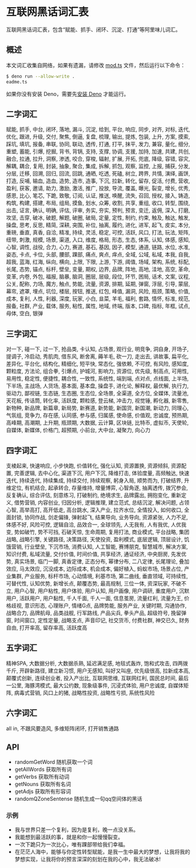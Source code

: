 # 互联网黑话词汇表

互联网黑话词汇表，包含“赋能、抓手、闭环、沉淀、打通”等阿里味儿词汇。

## 概述

本文词汇收集自网络，如果有遗漏，请修改 [mod.ts](./mod.ts) 文件，然后运行以下命令：

```bash
$ deno run --allow-write .
eadme.ts
```

如果你没有安装 Deno，需要先[安装 Deno](https://x.deno.js.cn) 才能运行。

## 二字词汇

赋能, 抓手, 中台, 闭环, 落地, 漏斗, 沉淀, 给到, 平台, 响应, 同步, 对齐, 对标, 迭代, 优化, 跟进, 升级, 交付, 聚焦, 倒逼, 复盘, 梳理, 输出, 提炼, 包装, 上升, 方案, 摸索, 踩坑, 填坑, 报备, 串联, 协同, 联动, 透传, 打通, 打平, 抹平, 发力, 兼容, 量化, 细分, 重塑, 蓄能, 引爆, 挖掘, 背书, 背锅, 支持, 支撑, 协调, 支援, 加持, 加速, 共建, 共创, 融合, 拉通, 拉升, 洞察, 渗透, 咬合, 穿梭, 辐射, 扩展, 开拓, 兜底, 降级, 容错, 容灾, 解耦, 耦合, 复用, 封装, 抽象, 聚合, 集成, 拆解, 抓包, 观察, 监控, 上报, 捕获, 分发, 分层, 迁移, 回溯, 回归, 回流, 回跳, 通晒, 吃透, 死磕, 树立, 跨界, 共情, 演绎, 画饼, 打造, 反哺, 输血, 造血, 造势, 造市, 造事, 下沉, 拉新, 转化, 留存, 促活, 付费, 营收, 盈利, 获客, 邀请, 助力, 激励, 激活, 推广, 投放, 导流, 覆盖, 曝光, 裂变, 增长, 优秀, 感恩, 比心, 笔芯, 下跪, 致敬, 订阅, 认证, 推送, 唤醒, 流失, 召回, 授权, 接入, 铸造, 构筑, 构建, 搭建, 布局, 组局, 摸鱼, 划水, 众筹, 收割, 共享, 重组, 收口, 转型, 围绕, 出击, 证言, 确认, 明确, 评估, 评审, 务实, 夯实, 预判, 预言, 变迁, 返佣, 深入, 打磨, 攻坚, 击穿, 破冰, 破题, 解题, 破圈, 破局, 定量, 定性, 制约, 约束, 触及, 触达, 触发, 操盘, 思考, 反思, 精简, 深耕, 突围, 补位, 抽离, 履约, 进化, 进军, 起飞, 皮实, 本分, 重磅, 垂直, 真香, 自洽, 精准, 持续, 灵活, 稳定, 可控, 活跃, 风口, 打法, 玩法, 矩阵, 纽带, 刺激, 规模, 场景, 渠道, 入口, 维度, 格局, 形态, 生态, 体系, 认知, 体感, 感知, 心智, 调性, 战役, 合力, 心力, 赛道, 基石, 基因, 因子, 模型, 通道, 链路, 水位, 水准, 姿态, 卡点, 卡位, 头部, 腰部, 踝部, 痛点, 爽点, 痒点, 全域, 公域, 私域, 本我, 自我, 超我, 蓝海, 红海, 纵向, 横向, 上限, 下限, 上游, 下游, 阈值, 场域, 架构, 系统, 标配, 长尾, 态势, 锚点, 标杆, 壁垒, 变量, 期权, 边界, 品牌, 阵地, 高地, 洼地, 高空, 革命, 变革, 内卷, 外包, 福报, 脑暴, 脑洞, 圈层, 层级, 段位, 环节, 困局, 话术, 文案, 议程, 公关, 配称, 力场, 魔方, 触点, 势能, 流量, 资源, 排期, 延期, 弹窗, 浮层, 引导, 蒙层, 幕帘, 遮罩, 埋点, 坑位, 楼层, 按钮, 推送, 红包, 峰值, 漏洞, 风险, 瓶颈, 策略, 价值, 成本, 复利, 人性, 利器, 深度, 玩家, 小白, 韭菜, 羊毛, 福利, 套路, 情怀, 标准, 规范, 报备, 社群, 产业, 载体, 服务, 粘性, 属性, 地域, 终端, 版本, 口碑, 指标, 年框, 试点, 母体, 空白, 银弹

## 三字词汇

对一下, 碰一下, 过一下, 抢品类, 卡认知, 占场景, 观行业, 明竞争, 洞自身, 开场子, 提调子, 冷启动, 秀肌肉, 借东风, 断舍离, 薅羊毛, 砍一刀, 走出去, 讲故事, 扁平化, 差异化, 平台化, 结构化, 精细化, 短平快, 常态化, 强依赖, 不可控, 有风险, 感知度, 颗粒度, 方法论, 组合拳, 引爆点, 护城河, 影响力, 资源位, 优先级, 制高点, 可用性, 易用性, 稳定性, 便捷性, 耦合性, 一致性, 系统性, 端到端, 点对点, 点线面, 上半场, 下半场, 主战场, 人货场, 基本面, 基本盘, 操盘手, 进化论, 解释权, 最优解, 执行力, 驱动力, 鄙视链, 生态链, 生态圈, 生态位, 全场景, 全渠道, 全方位, 全媒体, 流量池, 天花板, 传话筒, 转化率, 活跃度, 颗粒感, 登云梯, 冲击力, 视觉锤, 孵化器, 新零售, 新物种, 新品牌, 新篇章, 新局势, 新赛道, 新势能, 新国货, 新国潮, 新动力, 同理心, 气氛组, 竞争力, 存在感, 认同感, 参与感, 归属感, 使命感, 价值观, 忠诚度, 预热期, 高峰期, 高潮期, 上升期, 瓶颈期, 大数据, 云计算, 区块链, 比特币, 虚拟币, 天使轮, 自媒体, 新媒体, 价格门, 超预期, 小前台, 大中台, 凝聚力, 向心力

## 四字词汇

支棱起来, 快速响应, 小步快跑, 价值转化, 强化认知, 资源置换, 资源倾斜, 资源配置, 完善逻辑, 去中心化, 渠道下沉, 用户下沉, 降维打击, 体验度量, 高频触达, 快速迭代, 持续迭代, 持续集成, 持续交付, 持续观察, 躬身入局, 顺势而为, 打破结界, 升维定位, 有机结合, 起承转合, 存量维持, 增量博弈, 心智角逐, 抽离透传, 拨冗参会, 反复确认, 综合评估, 刻意练习, 打破制约, 绝境求生, 品牌露出, 拥抱变化, 重新定义, 借势营销, 内容创业, 归因分析, 逻辑推理, 建立范式, 总结沉淀, 解决问题, 占领心智, 高举高打, 高开低走, 高台跳水, 深入产业, 拉齐水位, 全情投入, 如何收口, 全面封锁, 协同作战, 剑走偏锋, 弹射起飞, 结果导向, 业务导向, 资源紧张, 人力不足, 体感不好, 风险可控, 逻辑自洽, 品效合一, 全球领先, 人无我有, 人有我优, 人优我变, 势如破竹, 势不可挡, 石破天惊, 生命周期, 复用打法, 商业模式, 平台战略, 集团战略, 战略引擎, 关键路径, 决策路径, 天使投资, 盈利模式, 底层逻辑, 顶层设计, 饥饿营销, 行业壁垒, 下沉市场, 消费认知, 人工智能, 赛博朋克, 智慧城市, 解决方案, 知识付费, 私域流量, 交付价值, 时间价值, 共享经济, 通证经济, 中央厨房, 先发优势, 真实场景, 临门一脚, 真香定律, 正态分布, 幂律分布, 二八定律, 长尾理论, 叠加效应, 马太效应, 沉没成本, 边际成本, 机会成本, 偏好植入, 蚂蚁市场, 场景占位, 产业集群, 产业服务, 标杆市场, 心动情境, 利基市场, 第二曲线, 垂直领域, 可持续性, 可替代性, 认知优势, 新增长点, 颠覆态势, 最高规制, 三位一体, 资深玩家, 不破不立, 用户心智, 用户粘性, 用户体验, 用户认知, 用户画像, 用户调研, 重度用户, 沉默用户, 活跃用户, 用户黏性, 千人千面, 千人一面, 信息茧房, 流量红利, 流量为王, 价格歧视, 意识形态, 心理账户, 情绪G点, 品牌势能, 服务产业, 关键时期, 沟通协作, 战略合力, 品牌航母, 品类战舰, 行军路线, 产品尖兵, 拳头产品, 超级符号, 挽留弹窗, 时间窗口, 定性定量, 战略支点, 声音印记, 社交货币, 付费社群, 神交已久, 财务自由, 打开率高, 留存率高, 活跃度高

## 五字词汇

精神SPA, 大数据分析, 大数据杀熟, 延迟满足感, 地毯式轰炸, 饱和式攻击, 四两拨千斤, 开辟新路径, 建立新习惯, 用户无感知, 叫好又叫座, 优先级很高, 拉新成本高, 颠覆式创新, 连续创业者, 投入产出比, 互联网思维, 互联网红利, 国民总时间, 最后一公里, 海豚湾模式, 最大公约数, 现象级事件, 沉浸式体验, 用户忠诚度, 自媒体矩阵, 病毒式营销, 风口上的猪, 战略性投资, 战略性亏损, 系统性风险

## 六字词汇

all in, 不跟风要造风, 多维矩阵闭环, 打开销售通路

## API

- randomGetWord 随机获取一个词
- getAllWords 获取所有词
- getVerbs 获取所有动词
- getNouns 获取所有名词
- getAdjs 获取所有形容词
- randomQZoneSentense 随机生成一句qq空间体的黑话

### 示例

- 我与世界只差一个复利，因为是复利，晚一点没关系。
- 我能想到最活跃的事，就是和你一起慢慢裂变。
- 一次下跪只为一次比心，唯有踝部带给我们幸福。
- 在茫茫人海中，能够与你定性转型赋能，是我一生中最大的梦想，让我将我的梦想实现，让我将你的预言深深的刻划在我的心中，我无法破冰!
